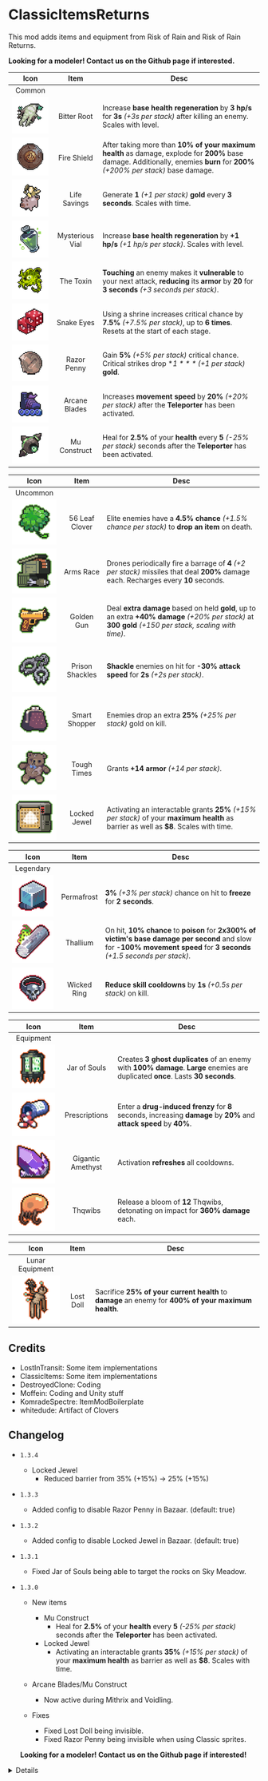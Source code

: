 # ClassicItemsReturns

This mod adds items and equipment from Risk of Rain and Risk of Rain Returns.

**Looking for a modeler! Contact us on the Github page if interested.**

| Icon | Item | Desc |
|:--:|:--:|--|
| Common | | |
| ![](https://raw.githubusercontent.com/DestroyedClone/RiskyClassicItems/master/Art%20Assets/returns%20resize/texIconRoot.png) | Bitter Root | Increase **base health regeneration** by **3 hp/s** for **3s** *(+3s per stack)* after killing an enemy. Scales with level.
| ![](https://raw.githubusercontent.com/DestroyedClone/RiskyClassicItems/master/Art%20Assets/returns%20resize/texIconFireShield.png) | Fire Shield | After taking more than **10% of your maximum health** as damage, explode for **200%** base damage. Additionally, enemies **burn** for **200%** *(+200% per stack)* base damage.
| ![](https://raw.githubusercontent.com/DestroyedClone/RiskyClassicItems/master/Art%20Assets/returns%20resize/texIconPig.png) | Life Savings | Generate **1** *(+1 per stack)* **gold** every **3 seconds**. Scales with time.
| ![](https://raw.githubusercontent.com/DestroyedClone/RiskyClassicItems/master/Art%20Assets/returns%20resize/texIconVial.png) | Mysterious Vial | Increase **base health regeneration** by **+1 hp/s** *(+1 hp/s per stack)*. Scales with level.
| ![](https://raw.githubusercontent.com/DestroyedClone/RiskyClassicItems/master/Art%20Assets/returns%20resize/texIconToxin.png) | The Toxin | **Touching** an enemy makes it **vulnerable** to your next attack, **reducing** its **armor** by **20** for **3 seconds** *(+3 seconds per stack)*.
| ![](https://raw.githubusercontent.com/DestroyedClone/RiskyClassicItems/master/Art%20Assets/returns%20resize/texIconDice.png) | Snake Eyes | Using a shrine increases critical chance by **7.5%** *(+7.5% per stack)*, up to **6 times**. Resets at the start of each stage.
| ![](https://raw.githubusercontent.com/DestroyedClone/RiskyClassicItems/master/Art%20Assets/returns%20resize/texIconPenny.png) | Razor Penny | Gain **5%** *(+5% per stack)* critical chance. Critical strikes drop **$1** *(+$1 per stack)* **gold**.
| ![](https://raw.githubusercontent.com/DestroyedClone/RiskyClassicItems/master/Art%20Assets/returns%20resize/texIconArcaneBlades.png) | Arcane Blades | Increases **movement speed** by **20%** *(+20% per stack)* after the **Teleporter** has been activated.
| ![](https://raw.githubusercontent.com/DestroyedClone/RiskyClassicItems/master/Art%20Assets/returns%20resize/texIconMuConstruct.png) | Mu Construct | Heal for **2.5%** of your **health** every **5** *(-25% per stack)* seconds after the **Teleporter** has been activated.

| Icon | Item | Desc |
|:--:|:--:|--|
| Uncommon | | |
| ![](https://raw.githubusercontent.com/DestroyedClone/RiskyClassicItems/master/Art%20Assets/returns%20resize/texIconClover.png) | 56 Leaf Clover | Elite enemies have a **4.5% chance** *(+1.5% chance per stack)* to **drop an item** on death.
| ![](https://raw.githubusercontent.com/DestroyedClone/RiskyClassicItems/master/Art%20Assets/returns%20resize/texIconArmsRace.png) | Arms Race | Drones periodically fire a barrage of **4** *(+2 per stack)* missiles that deal **200%** damage each. Recharges every **10** seconds.
| ![](https://raw.githubusercontent.com/DestroyedClone/RiskyClassicItems/master/Art%20Assets/returns%20resize/texIconGoldGun.png) | Golden Gun | Deal **extra damage** based on held **gold**, up to an extra **+40% damage** *(+20% per stack)* at **300 gold** *(+150 per stack, scaling with time)*.
| ![](https://raw.githubusercontent.com/DestroyedClone/RiskyClassicItems/master/Art%20Assets/returns%20resize/texIconShackles.png) | Prison Shackles | **Shackle** enemies on hit for **-30% attack speed** for **2s** *(+2s per stack)*.
| ![](https://raw.githubusercontent.com/DestroyedClone/RiskyClassicItems/master/Art%20Assets/returns%20resize/texIconPurse.png) | Smart Shopper | Enemies drop an extra **25%** *(+25% per stack)* gold on kill.
| ![](https://raw.githubusercontent.com/DestroyedClone/RiskyClassicItems/master/Art%20Assets/returns%20resize/texIconBear.png) | Tough Times | Grants **+14 armor** *(+14 per stack)*.
| ![](https://raw.githubusercontent.com/DestroyedClone/RiskyClassicItems/master/Art%20Assets/returns%20resize/texIconJewel.png) | Locked Jewel | Activating an interactable grants **25%** *(+15% per stack)* of your **maximum health** as barrier as well as **$8**. Scales with time.

| Icon | Item | Desc |
|:--:|:--:|--|
| Legendary | | |
| ![](https://raw.githubusercontent.com/DestroyedClone/RiskyClassicItems/master/Art%20Assets/returns%20resize/texIconIceCube.png) | Permafrost | **3%** *(+3% per stack)* chance on hit to **freeze** for **2 seconds**.
| ![](https://raw.githubusercontent.com/DestroyedClone/RiskyClassicItems/master/Art%20Assets/returns%20resize/texIconThallium.png) | Thallium | On hit, **10% chance** to **poison** for **2x300% of victim's base damage per second** and slow for **-100% movement speed** for **3 seconds** *(+1.5 seconds per stack)*.
| ![](https://raw.githubusercontent.com/DestroyedClone/RiskyClassicItems/master/Art%20Assets/returns%20resize/texIconSkullRing.png) | Wicked Ring | **Reduce skill cooldowns** by **1s** *(+0.5s per stack)* on kill.

| Icon | Item | Desc |
|:--:|:--:|--|
| Equipment | | |
| ![](https://raw.githubusercontent.com/DestroyedClone/RiskyClassicItems/master/Art%20Assets/returns%20resize/texIconJarSouls.png) | Jar of Souls | Creates **3 ghost duplicates** of an enemy with **100% damage**. **Large** enemies are duplicated **once**. Lasts **30 seconds**.
| ![](https://raw.githubusercontent.com/DestroyedClone/RiskyClassicItems/master/Art%20Assets/returns%20resize/texIconPills.png) | Prescriptions | Enter a **drug-induced frenzy** for **8** seconds, increasing **damage** by **20%** and **attack speed** by **40%**.
| ![](https://raw.githubusercontent.com/DestroyedClone/RiskyClassicItems/master/Art%20Assets/returns%20resize/texIconCrystal.png) | Gigantic Amethyst | Activation **refreshes** all cooldowns.
| ![](https://raw.githubusercontent.com/DestroyedClone/RiskyClassicItems/master/Art%20Assets/returns%20resize/texIconSquib.png) | Thqwibs | Release a bloom of **12** Thqwibs, detonating on impact for **360% damage** each.

| Icon | Item | Desc |
|:--:|:--:|--|
| Lunar Equipment | | |
| ![](https://raw.githubusercontent.com/DestroyedClone/RiskyClassicItems/master/Art%20Assets/returns%20resize/texIconDoll.png) | Lost Doll | Sacrifice **25% of your current health** to **damage** an enemy for **400% of your maximum health**.

## Credits

- LostInTransit: Some item implementations
- ClassicItems: Some item implementations
- DestroyedClone: Coding
- Moffein: Coding and Unity stuff
- KomradeSpectre: ItemModBoilerplate
- whitedude: Artifact of Clovers

## Changelog

- `1.3.4`
	- Locked Jewel
		- Reduced barrier from 35% (+15%) -> 25% (+15%)

- `1.3.3`
	- Added config to disable Razor Penny in Bazaar. (default: true)

- `1.3.2`
	- Added config to disable Locked Jewel in Bazaar. (default: true)

- `1.3.1`
	- Fixed Jar of Souls being able to target the rocks on Sky Meadow.

- `1.3.0`
	- New items
		- Mu Construct
			- Heal for **2.5%** of your **health** every **5** *(-25% per stack)* seconds after the **Teleporter** has been activated.
		- Locked Jewel
			- Activating an interactable grants **35%** *(+15% per stack)* of your **maximum health** as barrier as well as **$8**. Scales with time.
		
	- Arcane Blades/Mu Construct
		- Now active during Mithrix and Voidling.
		
	- Fixes
		- Fixed Lost Doll being invisible.
		- Fixed Razor Penny being invisible when using Classic sprites.
		
	**Looking for a modeler! Contact us on the Github page if interested!**

<details>

- `1.2.1`
	- Fixed missing material for The Toxin.

- `1.2.0`
	- Added Risk of Rain Returns sprites.
		- Classic sprites available in config.
		
	- New Items
		- Razor Penny
			- 5% (+5%) critical chance. Gain $1 (+$1) on crit.
				- Gold does NOT scale with time.

		- Arcane Blades
			- 20% (+20%) movement speed after activating the Teleporter.
				- In Simulacrum, it is active during waves and inactive when the bubble is moving.
		
	- Snake Eyes
		- Now triggers on any shrine use.
		- Increased crit from 7% (+7%) -> 7.5% (+7.5%)
		
		*Failing a Chance Shrine is too conditional and straight up doesn't work with Sacrifice. Will see how the item performs before determining if further buffs are needed.*
		
	- Thallium
		- Buffed chance from 5% -> 10% to match Returns.
		- Buffed damage from 500% total damage  -> 2x300% per second (Returns is 2x500% per second but takes time to ramp up to the full amount)
		
		*I'll figure out how the math actually works later.*
		
	- Permafrost
		- Reduced chance from 5% -> 3%

- `1.1.1`
	- Fixed missing space in Life Savings description.

- `1.1.0`
	- Fire Shield
		- Now is guaranteed to proc after taking more than 10% of your max health, instead of scaling with health lost.
		- Increased Blast Radius from 12m -> 16m
		- Ignite now procs before the blast attack.
		
	- Snake Eyes
		- Same implementation as in RoRR. 7% (+7%) crit chance on Shrine fail, stacks up to 6 times. Resets each map.
			- Persists if you die and get revived on the same stage
	
	- Golden Gun
		- Fixed buff being cleansable by Blast Shower.
		
	- Jar of Souls
		- Boss ghost damage increased from 200% -> 300%
		
		*Noticed most boss ghosts severely underperforming compared to normal mobs.*
	
	- Lost Doll
		- Reduced cost from 33% HP -> 25% HP
		- Activation sound is now networked.
		- Disabled VFX due to concerns about networking (it was set up in a nonstandard way).
			- It only showed for the host, and not clients.
			- Replaced it with a simple placeholder effect for now. Not sure if I'll get around to fixing it fully.

- `1.0.6`
	- Adjusted Enigma/Chaos settings. Previously everything was set to True.
		- Lost Doll
			- Enigma: False
			- Chaos: False
		- Jar of Souls
			- Enigma: True
			- Chaos: False
		- Prescriptions
			- Enigma: True
			- Chaos: True
		- Gigantic Amethyst
			- Enigma: True
			- Chaos: True
		- Thqwibs
			- Enigma: True
			- Chaos: True
	- Thqwibs
		- Reduced cooldown from 60s -> 45s

- `1.0.5`
	- 56 Leaf Clover
		- No longer procs if there is no valid killer.
		- No longer procs on teamkills.

- `1.0.4`
	- Life Savings
		- No longer gives gold when exiting a stage to prevent softlocks.

- `1.0.3`
	- Jar of Souls
		- Blacklisted Void Infestor, Soul Wisp, Malachite Urchin, Newt
		- Blacklisted SS2U Nemesis Bosses (can be re-enabled in the ClassicItemsReturns config)

- `1.0.2`
	- Bitter Root
		- Can now trigger off of assists if RiskyMod is installed.
	- 56 Leaf Clover
		- Enabled Classic chances by default. (Roll for every player instead of only rolling for the killer.)
			- Need to manually change existing config.
	- Jar of Souls
		- Gup/Geep ghosts no longer split on death.

- `1.0.1`
	- Readme fix.

- `1.0.0`
	- General
		- Major visual overhaul for everything.
		- Updated default AI blacklist settings.
	- New Items
		- Added Fire Shield.
		- Added Smart Shopper.
		- Added Wicked Ring.
			- Uses LiT's rework: -1s cooldown on kill.
			- Can enable classic version in config.
		- Added Thqwibs.
		
	- Item Changes
		- Bitter Root
			- Reworked version is now enabled by default.
			- Classic Version: Increased HP from 7% to 8%
		- The Toxin
			- Increased tickrate from 4-8 -> 10
			- Doubled radius, and added a minimum search radius to the contact check.
		- Tough Times
			- Increased armor from 14 (+7) -> 14 (+14)
		- Prison Shackles
			- Disabled proc sound.
	- Equipment
		- Lost Doll
			- Increased proc coefficient from 0 -> 1.0
			- Reduced damage from 5x HP -> 4x HP
			- Increased HP cost from 25% -> 33%
	- Artifacts
		- Added Artifact of Clover
			- Players start with a single 56 Leaf Clover in their inventory. (Requires 56 Leaf Clover to be enabled in config)


- `0.1.0`
	- Release

</details>